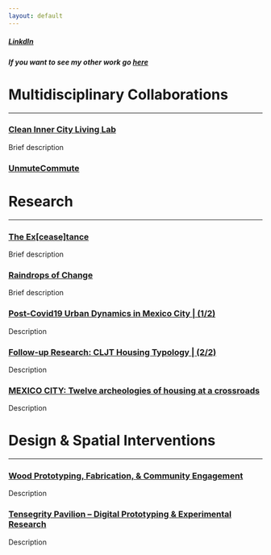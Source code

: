 ```yaml
---
layout: default
---
```

##### [LinkdIn](https://www.linkedin.com/in/juan-jose-corona/)
##### If you want to see my other work go [here](https://www.instagram.com/jjclucio)


# **Multidisciplinary Collaborations**
---

### [Clean Inner City Living Lab](page-1.md)

Brief description

### [UnmuteCommute](page6.md)


# **Research** 
---
### [The Ex[cease]tance](page2.md)

Brief description

### [Raindrops of Change](page3.md)

Brief description

### [Post-Covid19 Urban Dynamics in Mexico City | (1/2)](page4.md)

Description

### [Follow-up Research: CLJT Housing Typology | (2/2)](page5.md)

Description

### [MEXICO CITY: Twelve archeologies of housing at a crossroads](page7.md)

Description


# **Design & Spatial Interventions** 
---

### [Wood Prototyping, Fabrication, & Community Engagement](page8.md)

Description

### [Tensegrity Pavilion – Digital Prototyping & Experimental Research](page9.md)

Description
